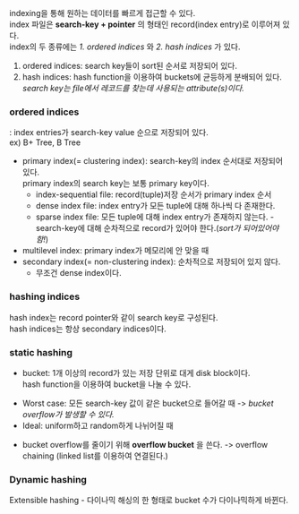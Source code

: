 indexing을 통해 원하는 데이터를 빠르게 접근할 수 있다.  
index 파일은 __search-key + pointer__ 의 형태인 record(index entry)로 이루어져 있다.  
index의 두 종류에는 _1. ordered indices_ 와 _2. hash indices_ 가 있다.  
1. ordered indices: search key들이 sort된 순서로 저장되어 있다.  
2. hash indices: hash function을 이용하여 buckets에 균등하게 분배되어 있다.  
_search key는 file에서 레코드를 찾는데 사용되는 attribute(s)이다._  


### ordered indices  
: index entries가 search-key value 순으로 저장되어 있다.  
ex) B+ Tree, B Tree  

* primary index(= clustering index): search-key의 index 순서대로 저장되어 있다.  
primary index의 search key는 보통 primary key이다.  
  - index-sequential file: record(tuple)저장 순서가 primary index 순서  
  - dense index file: index entry가 모든 tuple에 대해 하나씩 다 존재한다.    
  - sparse index file: 모든 tuple에 대해 index entry가 존재하지 않는다. - search-key에 대해 순차적으로 record가 있어야 한다.(_sort가 되어있어야 함!_)    
* multilevel index: primary index가 메모리에 안 맞을 때  
* secondary index(= non-clustering index): 순차적으로 저장되어 있지 않다.  
  - 무조건 dense index이다.  

### hashing indices  
hash index는 record pointer와 같이 search key로 구성된다.  
hash indices는 항상 secondary indices이다.  
### static hashing
* bucket: 1개 이상의 record가 있는 저장 단위로 대게 disk block이다.  
hash function을 이용하여 bucket을 나눌 수 있다.  
- Worst case: 모든 search-key 값이 같은 bucket으로 들어갈 때 -> _bucket overflow가 발생할 수 있다._    
- Ideal: uniform하고 random하게 나뉘어질 때  


* bucket overflow를 줄이기 위해 __overflow bucket__ 을 쓴다. -> overflow chaining (linked list를 이용하여 연결된다.)  

### Dynamic hashing
Extensible hashing - 다이나믹 해싱의 한 형태로 bucket 수가 다이나믹하게 바뀐다.  
